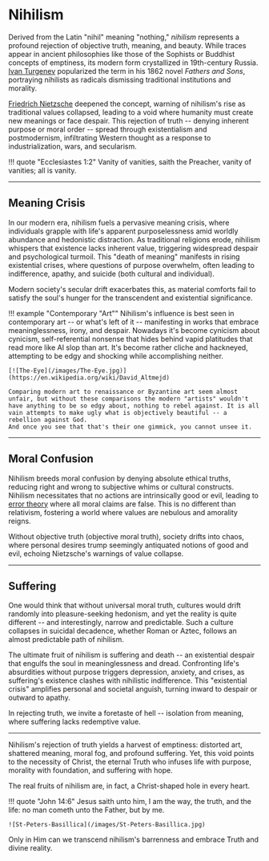 <!--
Lord Jesus Christ,
Son of God,
Have merxy on me,
a sinner
-->
# Nihilism

Derived from the Latin "nihil" meaning "nothing," *nihilism* represents a profound rejection of objective truth, meaning,  and beauty. 
While traces appear in ancient philosophies like those of the Sophists or Buddhist concepts of emptiness, its modern form crystallized in 19th-century Russia. 
[Ivan Turgenev](https://en.wikipedia.org/wiki/Ivan_Turgenev)
  popularized the term in his 1862 novel *Fathers and Sons*, portraying nihilists as radicals dismissing traditional institutions and morality.

[Friedrich Nietzsche](https://en.wikipedia.org/wiki/Friedrich_Nietzsche)
 deepened the concept, warning of nihilism's rise as traditional values collapsed, leading to a void where humanity must create new meanings or face despair. 
This rejection of truth -- denying inherent purpose or moral order -- spread through existentialism and postmodernism, infiltrating Western thought as a response to industrialization, wars, and secularism.

!!! quote "Ecclesiastes 1:2"
    Vanity of vanities, saith the Preacher, vanity of vanities; all is vanity.




---

## Meaning Crisis

In our modern era, nihilism fuels a pervasive meaning crisis, where individuals grapple with life's apparent purposelessness amid worldly abundance and hedonistic distraction. 
As traditional religions erode, nihilism whispers that existence lacks inherent value, triggering widespread despair and psychological turmoil. 
This "death of meaning" manifests in rising existential crises, where questions of purpose overwhelm, often leading to indifference, apathy, and suicide (both cultural and individual).

Modern society's secular drift exacerbates this, as material comforts fail to satisfy the soul's hunger for the transcendent and existential significance.


!!! example "Contemporary "Art""
    Nihilism's influence is best seen in contemporary art -- or what's left of it -- manifesting in works that embrace meaninglessness, irony, and despair. 
    Nowadays it's become cynicism about cynicism, self-referential nonsense that hides behind vapid platitudes that read more like AI slop than art.
    It's become rather cliche and hackneyed, attempting to be edgy and shocking while accomplishing neither.
    
    [![The-Eye](/images/The-Eye.jpg)](https://en.wikipedia.org/wiki/David_Altmejd)
    
    Comparing modern art to renaissance or Byzantine art seem almost unfair, but without these comparisons the modern "artists" wouldn't have anything to be so edgy about, nothing to rebel against. It is all vain attempts to make ugly what is objectively beautiful -- a rebellion against God. 
    And once you see that that's their one gimmick, you cannot unsee it.




---

## Moral Confusion

Nihilism breeds moral confusion by denying absolute ethical truths, reducing right and wrong to subjective whims or cultural constructs. 
Nihilism necessitates that no actions are intrinsically good or evil, leading to
 [error theory](https://plato.stanford.edu/entries/moral-anti-realism/)
  where all moral claims are false. 
This is no different than relativism, fostering a world where values are nebulous and amorality reigns.

Without objective truth (objective moral truth), society drifts into chaos, where personal desires trump seemingly antiquated notions of good and evil, echoing Nietzsche's warnings of value collapse.





---

## Suffering

One would think that without universal moral truth, cultures would drift randomly into pleasure-seeking hedonism, and yet the reality is quite different -- and interestingly, narrow and predictable.
Such a culture collapses in suicidal decadence, whether Roman or Aztec, follows an almost predictable path of nihilism.

The ultimate fruit of nihilism is suffering and death -- an existential despair that engulfs the soul in meaninglessness and dread. Confronting life's absurdities without purpose triggers depression, anxiety, and crises, as suffering's existence clashes with nihilistic indifference. This "existential crisis" amplifies personal and societal anguish, turning inward to despair or outward to apathy.

In rejecting truth, we invite a foretaste of hell -- isolation from meaning, where suffering lacks redemptive value.




---

Nihilism's rejection of truth yields a harvest of emptiness: distorted art, shattered meaning, moral fog, and profound suffering. Yet, this void points to the necessity of Christ, the eternal Truth who infuses life with purpose, morality with foundation, and suffering with hope.

The real fruits of nihilism are, in fact, a Christ-shaped hole in every heart.

!!! quote "John 14:6"
    Jesus saith unto him, I am the way, the truth, and the life: no man cometh unto the Father, but by me.
    
    ![St-Peters-Basillica](/images/St-Peters-Basillica.jpg)


Only in Him can we transcend nihilism's barrenness and embrace Truth and divine reality.






